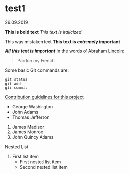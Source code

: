 # test1
26.09.2019

**This is bold text**
*This text is italicized*


~~This was mistaken text~~
**This text is _extremely_ important**

***All this text is important***
In the words of Abraham Lincoln:

> Pardon my French

Some basic Git commands are:
```
git status
git add
git commit
```

[Contribution guidelines for this project](docs/CONTRIBUTING.md)

- George Washington
- John Adams
- Thomas Jefferson

1. James Madison
2. James Monroe
3. John Quincy Adams

Nested List
1. First list item
    - First nested list item
    - Second nested list item
